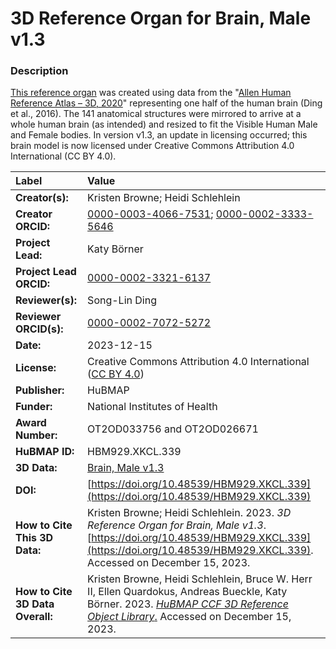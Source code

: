 # 3D Reference Organ for Brain, Male v1.3

### Description
[This reference organ](https://humanatlas.io/3d-reference-library) was created using data from the "[Allen Human Reference Atlas – 3D, 2020](https://doi.org/10.1002/cne.24080)" representing one half of the human brain (Ding et al., 2016). The 141 anatomical structures were mirrored to arrive at a whole human brain (as intended) and resized to fit the Visible Human Male and Female bodies. In version v1.3, an update in licensing occurred; this brain model is now licensed under Creative Commons Attribution 4.0 International (CC BY 4.0). 

| Label | Value |
| :------------- |:-------------|
| **Creator(s):** | Kristen Browne; Heidi Schlehlein |
| **Creator ORCID:** | [0000-0003-4066-7531](https://orcid.org/0000-0003-4066-7531); [0000-0002-3333-5646](https://orcid.org/0000-0002-3333-5646)|
| **Project Lead:** | Katy B&ouml;rner |
| **Project Lead ORCID:** | [0000-0002-3321-6137](https://orcid.org/0000-0002-3321-6137) |
| **Reviewer(s):** | Song-Lin Ding |
| **Reviewer ORCID(s):** |[0000-0002-7072-5272](https://doi.org/10.5072/0000-0002-7072-5272)
| **Date:** | 2023-12-15|
| **License:** | Creative Commons Attribution 4.0 International ([CC BY 4.0](https://creativecommons.org/licenses/by/4.0/)) | |
| **Publisher:** | HuBMAP |
| **Funder:** | National Institutes of Health |
| **Award Number:** | OT2OD033756 and OT2OD026671 |
| **HuBMAP ID:** | HBM929.XKCL.339 |
| **3D Data:** | [Brain, Male v1.3](https://cdn.humanatlas.io/hra-releases/v2.0/models/3d-vh-m-brain-.glb) |
| **DOI:** | [https://doi.org/10.48539/HBM929.XKCL.339](https://doi.org/10.48539/HBM929.XKCL.339) |
| **How to Cite This 3D Data:** | Kristen Browne; Heidi Schlehlein. 2023. *3D Reference Organ for Brain, Male v1.3*. [https://doi.org/10.48539/HBM929.XKCL.339](https://doi.org/10.48539/HBM929.XKCL.339). Accessed on December 15, 2023. |
| **How to Cite 3D Data Overall:** | Kristen Browne, Heidi Schlehlein, Bruce W. Herr II, Ellen Quardokus, Andreas Bueckle, Katy B&ouml;rner. 2023. [*HuBMAP CCF 3D Reference Object Library*.](https://humanatlas.io/3d-reference-library) Accessed on December 15, 2023. |
